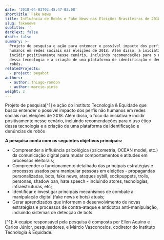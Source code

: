 ```yaml
---
date: '2018-04-03T02:48:47-03:00'
shortTitle: Fake News
title: Influência de Robôs e Fake News nas Eleições Brasileiras de 2018
slug: fakenews
subtitle: ''
darkText: false
draft: false
summary: >-
  Projeto de pesquisa e ação para entender o possível impacto dos perfis não
  humanos em redes sociais nas eleições de 2018. Além disso, a iniciativa busca
  incidir positivamente nesse cenário, incluindo recomendações para o uso ético
  dessa tecnologia e a criação de uma plataforma de identificação e denúncias de
  robôs.
relatedProjects:
  - project: pegabot
authors:
  - author: thiago-rondon
  - author: marcio-pinto
weight: 2
---
```

Projeto de pesquisa\[^1] e ação do Instituto Tecnologia & Equidade que busca entender o possível impacto dos perfis não humanos em redes sociais nas eleições de 2018. Além disso, o foco da iniciativa é incidir positivamente nesse cenário, incluindo recomendações para o uso ético dessa tecnologia e a criação de uma plataforma de identificação e denúncias de robôs

**A pesquisa conta com os seguintes objetivos principais:**

* Compreender a influência psicológica (psicometria, OCEAN model, etc.) da comunicação digital para mudar comportamentos e atitudes em processos eleitorais;
* Compreender o funcionamento detalhado das principais estratégias e processos usados para manipular pessoas em  eleições - propagandas personalizadas, bots, fake news, ataques sybill, sockpuppets, trolls, personas, shadow ban, hate speech  - incluindo atores, tecnologias, infraestruturas, etc;
* Identificar e investigar principais mecanismos de combate à manipulação digital (fake news e bots) atuais;
* Gerar aprendizados que informem o desenvolvimento de novas estratégias e processos de contra-ataque e antídotos anti-manipulação, incluindo sistemas de detecção de bots.

\[^1]: A equipe responsável pela pesquisa é composta por Ellen Aquino e Carlos Júnior, pesquisadores, e Márcio Vasconcelos, codiretor do Instituto Tecnologia &amp; Equidade.
